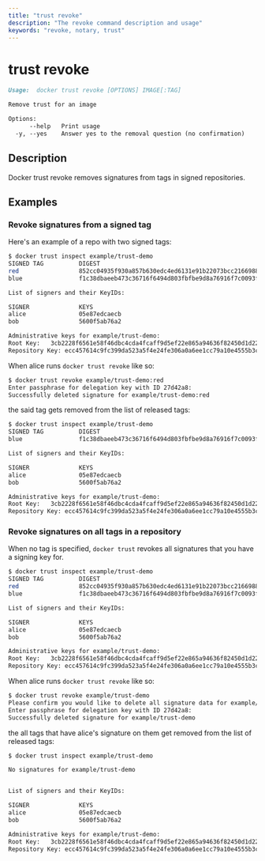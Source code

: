 ```yaml
---
title: "trust revoke"
description: "The revoke command description and usage"
keywords: "revoke, notary, trust"
---
```


<!-- This file is maintained within the docker/cli Github
     repository at https://github.com/docker/cli/. Make all
     pull requests against that repo. If you see this file in
     another repository, consider it read-only there, as it will
     periodically be overwritten by the definitive file. Pull
     requests which include edits to this file in other repositories
     will be rejected.
-->

# trust revoke

```markdown
Usage:  docker trust revoke [OPTIONS] IMAGE[:TAG]

Remove trust for an image

Options:
      --help   Print usage
  -y, --yes    Answer yes to the removal question (no confirmation)

```

## Description

Docker trust revoke removes signatures from tags in signed repositories.

## Examples

### Revoke signatures from a signed tag

Here's an example of a repo with two signed tags:


```bash
$ docker trust inspect example/trust-demo
SIGNED TAG          DIGEST                                                              SIGNERS
red                 852cc04935f930a857b630edc4ed6131e91b22073bcc216698842e44f64d2943    alice
blue                f1c38dbaeeb473c36716f6494d803fbfbe9d8a76916f7c0093f227821e378197    alice, bob

List of signers and their KeyIDs:

SIGNER              KEYS
alice               05e87edcaecb
bob                 5600f5ab76a2

Administrative keys for example/trust-demo:
Root Key:	3cb2228f6561e58f46dbc4cda4fcaff9d5ef22e865a94636f82450d1d2234949
Repository Key:	ecc457614c9fc399da523a5f4e24fe306a0a6ee1cc79a10e4555b3c6ab02f71e
```

When alice runs `docker trust revoke`  like so:

```bash
$ docker trust revoke example/trust-demo:red
Enter passphrase for delegation key with ID 27d42a8:
Successfully deleted signature for example/trust-demo:red
```

the said tag gets removed from the list of released tags:

```bash
$ docker trust inspect example/trust-demo
SIGNED TAG          DIGEST                                                              SIGNERS
blue                f1c38dbaeeb473c36716f6494d803fbfbe9d8a76916f7c0093f227821e378197    alice, bob

List of signers and their KeyIDs:

SIGNER              KEYS
alice               05e87edcaecb
bob                 5600f5ab76a2

Administrative keys for example/trust-demo:
Root Key:	3cb2228f6561e58f46dbc4cda4fcaff9d5ef22e865a94636f82450d1d2234949
Repository Key:	ecc457614c9fc399da523a5f4e24fe306a0a6ee1cc79a10e4555b3c6ab02f71e
```

### Revoke signatures on all tags in a repository

When no tag is specified, `docker trust` revokes all signatures that you have a signing key for.

```bash
$ docker trust inspect example/trust-demo
SIGNED TAG          DIGEST                                                              SIGNERS
red                 852cc04935f930a857b630edc4ed6131e91b22073bcc216698842e44f64d2943    alice
blue                f1c38dbaeeb473c36716f6494d803fbfbe9d8a76916f7c0093f227821e378197    alice, bob

List of signers and their KeyIDs:

SIGNER              KEYS
alice               05e87edcaecb
bob                 5600f5ab76a2

Administrative keys for example/trust-demo:
Root Key:	3cb2228f6561e58f46dbc4cda4fcaff9d5ef22e865a94636f82450d1d2234949
Repository Key:	ecc457614c9fc399da523a5f4e24fe306a0a6ee1cc79a10e4555b3c6ab02f71e
```

When alice runs `docker trust revoke`  like so:

```bash
$ docker trust revoke example/trust-demo
Please confirm you would like to delete all signature data for example/trust-demo? (y/n) y
Enter passphrase for delegation key with ID 27d42a8:
Successfully deleted signature for example/trust-demo
```

the all tags that have alice's signature on them get removed from the list of released tags:

```bash
$ docker trust inspect example/trust-demo

No signatures for example/trust-demo


List of signers and their KeyIDs:

SIGNER              KEYS
alice               05e87edcaecb
bob                 5600f5ab76a2

Administrative keys for example/trust-demo:
Root Key:	3cb2228f6561e58f46dbc4cda4fcaff9d5ef22e865a94636f82450d1d2234949
Repository Key:	ecc457614c9fc399da523a5f4e24fe306a0a6ee1cc79a10e4555b3c6ab02f71e
```

